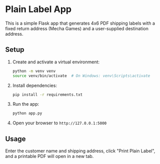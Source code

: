 # Plain Label App

This is a simple Flask app that generates 4x6 PDF shipping labels with a fixed return address (Mecha Games) and a user-supplied destination address.

## Setup

1. Create and activate a virtual environment:

    ```bash
    python -m venv venv
    source venv/bin/activate  # On Windows: venv\Scripts\activate
    ```

2. Install dependencies:

    ```bash
    pip install -r requirements.txt
    ```

3. Run the app:

    ```bash
    python app.py
    ```

4. Open your browser to `http://127.0.0.1:5000`

## Usage

Enter the customer name and shipping address, click "Print Plain Label", and a printable PDF will open in a new tab.
